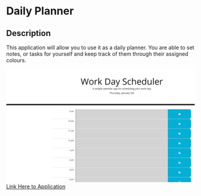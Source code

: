 # Daily Planner

## Description
This application will allow you to use it as a daily planner. You are able to set notes, or tasks for yourself and keep track of them through their assigned colours.

![Link to Screenshot](./Assets/daily%20planner.PNG)
[Link Here to Application](https://musadaq23.github.io/Daily-Planner/)

